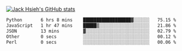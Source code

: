 [![Jack Hsieh's GitHub stats](https://github-readme-stats.vercel.app/api?username=kcajheish)](https://github.com/anuraghazra/github-readme-stats)

<!--START_SECTION:waka-->

```txt
Python       6 hrs 8 mins    ██████████████████▓░░░░░░   75.15 %
JavaScript   1 hr 47 mins    █████▒░░░░░░░░░░░░░░░░░░░   21.86 %
JSON         13 mins         ▓░░░░░░░░░░░░░░░░░░░░░░░░   02.79 %
Other        0 secs          ░░░░░░░░░░░░░░░░░░░░░░░░░   00.12 %
Perl         0 secs          ░░░░░░░░░░░░░░░░░░░░░░░░░   00.06 %
```

<!--END_SECTION:waka-->
